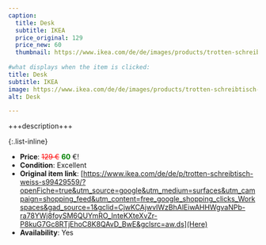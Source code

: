 ```yaml
---
caption:
  title: Desk
  subtitle: IKEA
  price_original: 129
  price_new: 60
  thumbnail: https://www.ikea.com/de/de/images/products/trotten-schreibtisch-weiss__1012718_pe828989_s5.jpg
  
#what displays when the item is clicked:
title: Desk
subtitle: IKEA
image: https://www.ikea.com/de/de/images/products/trotten-schreibtisch-weiss__1012718_pe828989_s5.jpg
alt: Desk

---
```

+++description+++

{:.list-inline} 
- **Price**: <span style="color:red"><del>129 €</del></span> <span style="color:green">**60**</span> €!
- **Condition**: Excellent
- **Original item link**: [https://www.ikea.com/de/de/p/trotten-schreibtisch-weiss-s99429559/?openFiche=true&utm_source=google&utm_medium=surfaces&utm_campaign=shopping_feed&utm_content=free_google_shopping_clicks_Workspaces&gad_source=1&gclid=CjwKCAjwvIWzBhAlEiwAHHWgvaNPb-ra78YWj8foySM6QUYmRO_InteKXteXvZr-P8kuG7Gc8RTjEhoC8K8QAvD_BwE&gclsrc=aw.ds](Here)
- **Availability**: Yes
